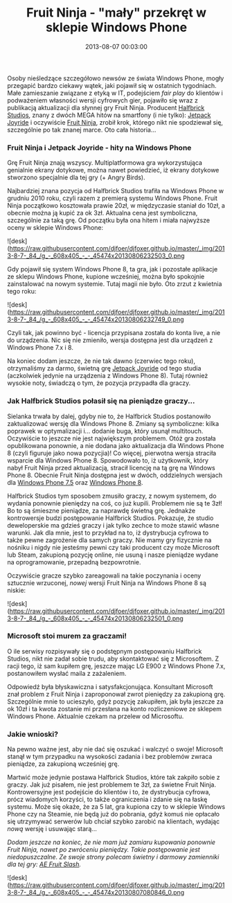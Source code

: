 ﻿---
layout:     post
title:      Fruit Ninja - &quot;mały&quot; przekręt w sklepie Windows Phone
date:       2013-08-07 00:03:00
summary:    Osoby nieśledzące szczegółowo newsów ze świata Windows Phone, mogły przegapić bardzo ciekawy wątek, jaki pojawił się w ostatnich tygodniach. Małe zamieszanie związane z etyką w IT, podejściem fair play do klientów i podważeniem własności wersji cyfrowych gier, pojawiło się wraz z publikacją aktualiz...
categories: oprogramowanie bezpieczeństwo urządzenia mobilne
---



Osoby nieśledzące szczegółowo newsów ze świata Windows Phone, mogły przegapić bardzo ciekawy wątek, jaki pojawił się w ostatnich tygodniach. Małe zamieszanie związane z etyką w IT, podejściem  *fair play*  do klientów i podważeniem własności wersji cyfrowych gier, pojawiło się wraz z publikacją aktualizacji dla słynnej gry Fruit Ninja. Producent [Halfbrick Studios](http://www.windowsphone.com/pl-PL/store/publishers?publisherId=Halfbrick%2BStudios&amp;appId=49c69a08-60fe-df11-9264-00237de2db9e), znany z dwóch MEGA hitów na smartfony (i nie tylko): [Jetpack Joyride](http://www.windowsphone.com/pl-pl/store/app/jetpack-joyride/d5969251-fef6-451d-a224-0613686188a6) i oczywiście [Fruit Ninja](http://www.windowsphone.com/pl-pl/store/app/fruit-ninja/1928d4d7-68c9-4170-b284-a264fde14f1f), zrobił krok, którego nikt nie spodziewał się, szczególnie po tak znanej marce. Oto cała historia...



### Fruit Ninja i Jetpack Joyride - hity na Windows Phone


Grę Fruit Ninja znają wszyscy. Multiplatformowa gra wykorzystująca genialnie ekrany dotykowe, można nawet powiedzieć, iż ekrany dotykowe stworzono specjalnie dla tej gry (+ Angry Birds). 

Najbardziej znana pozycja od Halfbrick Studios trafiła na Windows Phone w grudniu 2010 roku, czyli razem z premierą systemu Windows Phone. Fruit Ninja początkowo kosztowała prawie 20zł, w międzyczasie staniał do 10zł, a obecnie można ją kupić za ok 3zł. Aktualna cena jest symboliczna, szczególnie za taką grę. Od początku była ona hitem i miała najwyższe oceny w sklepie Windows Phone:



![desk](https://raw.githubusercontent.com/djfoer/djfoxer.github.io/master/_img/2013-8-7-_84_/g_-_608x405_-_-_45474x20130806232503_0.png



Gdy pojawił się system Windows Phone 8, ta gra, jak i pozostałe aplikacje ze sklepu Windows Phone, kupione wcześniej, można było spokojnie zainstalować na nowym systemie. Tutaj magii nie było. Oto zrzut z kwietnia tego roku:



![desk](https://raw.githubusercontent.com/djfoer/djfoxer.github.io/master/_img/2013-8-7-_84_/g_-_608x405_-_-_45474x20130806232749_0.png



Czyli tak, jak powinno być - licencja przypisana została do konta live, a nie do urządzenia. Nic się nie zmieniło, wersja dostępna jest dla urządzeń z Windows Phone 7.x i 8.

Na koniec dodam jeszcze, że nie tak dawno (czerwiec tego roku), otrzymaliśmy za darmo, świetną grę [Jetpack Joyride](http://www.windowsphone.com/pl-pl/store/app/jetpack-joyride/d5969251-fef6-451d-a224-0613686188a6) od tego studia (aczkolwiek jedynie na urządzenia z Windows Phone 8). Tutaj również wysokie noty, świadczą o tym, że pozycja przypadła dla graczy.




### Jak Halfbrick Studios połasił się na pieniądze graczy...


Sielanka trwała by dalej, gdyby nie to, że Halfbrick Studios postanowiło zaktualizować wersję dla Windows Phone 8. Zmiany są symboliczne: kilka poprawek w optymalizacji i... dodanie buga, który usunął multitouch. Oczywiście to jeszcze nie jest największym problemem. Otóż gra została opublikowana ponownie, a nie dodana jako aktualizacja dla Windows Phone 8 (czyli figuruje jako nowa pozycjia)! Co więcej, pierwotna wersja straciła wsparcie dla Windows Phone 8. Spowodowało to, iż użytkownik, który nabył Fruit Ninja przed aktualizacją, stracił licencję na tą grę na Windows Phone 8. Obecnie Fruit Ninja dostępna jest w dwóch, oddzielnych wersjach dla [Windows Phone 7.5](http://www.windowsphone.com/pl-pl/store/app/fruit-ninja/49c69a08-60fe-df11-9264-00237de2db9e) oraz [Windows Phone 8](http://www.windowsphone.com/pl-pl/store/app/fruit-ninja/1928d4d7-68c9-4170-b284-a264fde14f1f).

Halfbrick Studios tym sposobem zmusiło graczy, z nowym systemem, do wydania ponownie pieniędzy na coś, co już kupili. Problemem nie są te 3zł! Bo to są śmieszne pieniądze, za naprawdę świetną grę. Jednakże kontrowersje budzi postępowanie Halfbrick Studios. Pokazuje, że studio deweloperskie ma gdzieś graczy i jak tylko zechce to może stawić własne warunki. Jak dla mnie, jest to przykład na to, iż dystrybucja cyfrowa to także pewne zagrożenie dla samych graczy. Nie mamy gry fizycznie na nośniku i nigdy nie jesteśmy pewni czy taki producent czy może Microsoft lub Steam, zakupioną pozycję online, nie usuną i nasze pieniądze wydane na oprogramowanie, przepadną bezpowrotnie. 

Oczywiście gracze szybko zareagowali na takie poczynania i oceny sztucznie wrzuconej,  *nowej*  wersji Fruit Ninja na Windows Phone 8 są niskie:




![desk](https://raw.githubusercontent.com/djfoer/djfoxer.github.io/master/_img/2013-8-7-_84_/g_-_608x405_-_-_45474x20130806232501_0.png






### Microsoft stoi murem za graczami!


O ile serwisy rozpisywały się o podstępnym postępowaniu Halfbrick Studios, nikt nie zadał sobie trudu, aby skontaktować się z Microsoftem. Z racji tego, iż sam kupiłem grę, jeszcze mając LG E900 z Windows Phone 7.x, postanowiłem wysłać maila z zażaleniem.

Odpowiedź była błyskawiczna i satysfakcjonująca. Konsultant Microsoft znał problem z Fruit Ninja i zaproponował zwrot pieniędzy za zakupioną grę. Szczególnie mnie to ucieszyło, gdyż pozycję zakupiłem, jak była jeszcze za ok 10zł i ta kwota zostanie mi przesłana na konto rozliczeniowe ze sklepem Windows Phone. Aktualnie czekam na przelew od Microsoftu.



### Jakie wnioski?


Na pewno ważne jest, aby nie dać się oszukać i walczyć o swoje! Microsoft stanął w tym przypadku na wysokości zadania i bez problemów zwraca pieniądze, za zakupioną wcześniej grę. 

Martwić może jedynie postawa Halfbrick Studios, które tak zakpiło sobie z graczy. Jak już pisałem, nie jest problemem te 3zł, za świetne Fruit Ninja. Kontrowersyjne jest podejście do klientów i to, że  dystrybucja cyfrowa, prócz wiadomych korzyści, to także ograniczenia i zdanie się na łaskę systemu. Może się okaże, że za 5 lat, gra kupiona czy to w sklepie Windows Phone czy na Steamie, nie będą już do pobrania, gdyż komuś nie opłacało się utrzymywać serwerów lub chciał szybko zarobić na klientach, wydając  *nową*  wersję i usuwając starą...


 *Dodam jeszcze na koniec, że nie mam już zamiaru kupowania ponownie Fruit Ninja, nawet po zwróceniu pieniędzy. Takie postępowanie jest niedopuszczalne. Ze swoje strony polecam świetny i darmowy zamienniki dla tej gry: [AE Fruit Slash](http://www.windowsphone.com/pl-pl/store/app/ae-fruit-slash/0456cf7d-1802-4e07-8120-304a06cbdbf1).*  



![desk](https://raw.githubusercontent.com/djfoer/djfoxer.github.io/master/_img/2013-8-7-_84_/g_-_608x405_-_-_45474x20130807080846_0.png

